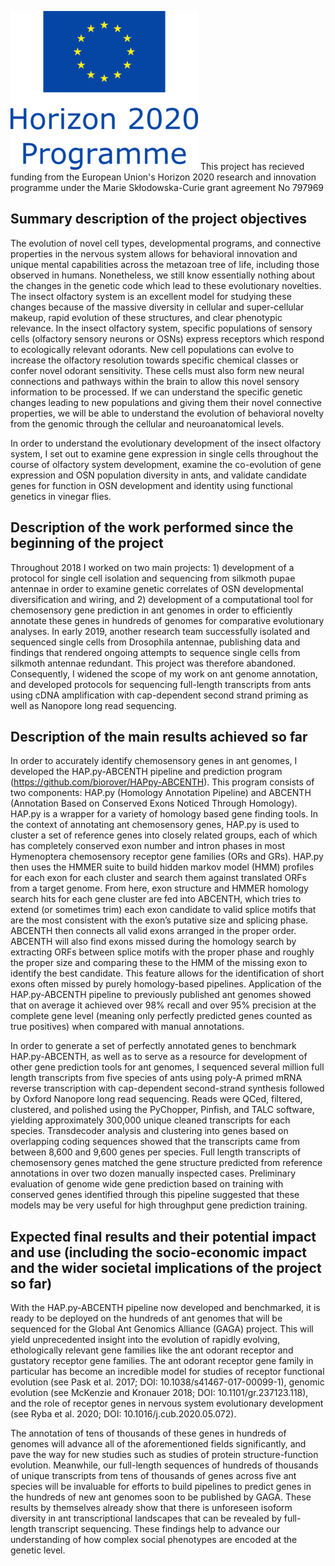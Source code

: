 ![alt tag](https://github.com/biorover/EDIOS_project/blob/master/EU_emblem_H2020_vertical_big_blue-300x254.png) 
This project has recieved funding from the European Union's Horizon 2020 research and innovation programme under the Marie Skłodowska-Curie grant agreement No 797969

## Summary description of the project objectives

The evolution of novel cell types, developmental programs, and connective properties in the nervous system allows for behavioral innovation and unique mental capabilities across the metazoan tree of life, including those observed in humans. Nonetheless, we still know essentially nothing about the changes in the genetic code which lead to these evolutionary novelties. The insect olfactory system is an excellent model for studying these changes because of the massive diversity in cellular and super-cellular makeup, rapid evolution of these structures, and clear phenotypic relevance. In the insect olfactory system, specific populations of sensory cells (olfactory sensory neurons or OSNs) express receptors which respond to ecologically relevant odorants. New cell populations can evolve to increase the olfactory resolution towards specific chemical classes or confer novel odorant sensitivity. These cells must also form new neural connections and pathways within the brain to allow this novel sensory information to be processed. If we can understand the specific genetic changes leading to new populations and giving them their novel connective properties, we will be able to understand the evolution of behavioral novelty from the genomic through the cellular and neuroanatomical levels.

In order to understand the evolutionary development of the insect olfactory system, I set out to examine gene expression in single cells throughout the course of olfactory system development, examine the co-evolution of gene expression and OSN population diversity in ants, and validate candidate genes for function in OSN development and identity using functional genetics in vinegar flies. 


## Description of the work performed since the beginning of the project
Throughout 2018 I worked on two main projects: 1) development of a protocol for single cell isolation and sequencing from silkmoth pupae antennae in order to examine genetic correlates of OSN developmental diversification and wiring, and 2) development of a computational tool for chemosensory gene prediction in ant genomes in order to efficiently annotate these genes in hundreds of genomes for comparative evolutionary analyses. In early 2019, another research team successfully isolated and sequenced single cells from Drosophila antennae, publishing data and findings that rendered ongoing attempts to sequence single cells from silkmoth antennae redundant. This project was therefore abandoned. Consequently, I widened the scope of my work on ant genome annotation, and developed protocols for sequencing full-length transcripts from ants using cDNA amplification with cap-dependent second strand priming as well as Nanopore long read sequencing.

## Description of the main results achieved so far
In order to accurately identify chemosensory genes in ant genomes, I developed the HAP.py-ABCENTH pipeline and prediction program (https://github.com/biorover/HAPpy-ABCENTH). This program consists of two components: HAP.py (Homology Annotation Pipeline) and ABCENTH (Annotation Based on Conserved Exons Noticed Through Homology). HAP.py is a wrapper for a variety of homology based gene finding tools. In the context of annotating ant chemosensory genes, HAP.py is used to cluster a set of reference genes into closely related groups, each of which has completely conserved exon number and intron phases in most Hymenoptera chemosensory receptor gene families (ORs and GRs). HAP.py then uses the HMMER suite to build hidden markov model (HMM) profiles for each exon for each cluster and search them against translated ORFs from a target genome. From here, exon structure and HMMER homology search hits for each gene cluster are fed into ABCENTH, which tries to extend (or sometimes trim) each exon candidate to valid splice motifs that are the most consistent with the exon’s putative size and splicing phase. ABCENTH then connects all valid exons arranged in the proper order. ABCENTH will also find exons missed during the homology search by extracting ORFs between splice motifs with the proper phase and roughly the proper size and comparing these to the HMM of the missing exon to identify the best candidate. This feature allows for the identification of short exons often missed by purely homology-based pipelines. Application of the HAP.py-ABCENTH pipeline to previously published ant genomes showed that on average it achieved over 98% recall and over 95% precision at the complete gene level (meaning only perfectly predicted genes counted as true positives) when compared with manual annotations.

In order to generate a set of perfectly annotated genes to benchmark HAP.py-ABCENTH, as well as to serve as a resource for development of other gene prediction tools for ant genomes, I sequenced several million full length transcripts from five species of ants using poly-A primed mRNA reverse transcription with cap-dependent second-strand synthesis followed by Oxford Nanopore long read sequencing. Reads were QCed, filtered, clustered, and polished using the PyChopper, Pinfish, and TALC software, yielding approximately 300,000 unique cleaned transcripts for each species. Transdecoder analysis and clustering into genes based on overlapping coding sequences showed that the transcripts came from between 8,600 and 9,600 genes per species. Full length transcripts of chemosensory genes matched the gene structure predicted from reference annotations in over two dozen manually inspected cases. Preliminary evaluation of genome wide gene prediction based on training with conserved genes identified through this pipeline suggested that these models may be very useful for high throughput gene prediction training.

## Expected final results and their potential impact and use (including the socio-economic impact and the wider societal implications of the project so far)
With the HAP.py-ABCENTH pipeline now developed and benchmarked, it is ready to be deployed on the hundreds of ant genomes that will be sequenced for the Global Ant Genomics Alliance (GAGA) project. This will yield unprecedented insight into the evolution of rapidly evolving, ethologically relevant gene families like the ant odorant receptor and gustatory receptor gene families. The ant odorant receptor gene family in particular has become an incredible model for studies of receptor functional evolution (see Pask et al. 2017; DOI: 10.1038/s41467-017-00099-1), genomic evolution (see McKenzie and Kronauer 2018; DOI: 10.1101/gr.237123.118), and the role of receptor genes in nervous system evolutionary development (see Ryba et al. 2020; DOI: 10.1016/j.cub.2020.05.072).


The annotation of tens of thousands of these genes in hundreds of genomes will advance all of the aforementioned fields significantly, and pave the way for new studies such as studies of protein structure-function evolution. Meanwhile, our full-length sequences of hundreds of thousands of unique transcripts from tens of thousands of genes across five ant species will be invaluable for efforts to build pipelines to predict genes in the hundreds of new ant genomes soon to be published by GAGA. These results by themselves already show that there is unforeseen isoform diversity in ant transcriptional landscapes that can be revealed by full-length transcript sequencing. These findings help to advance our understanding of how complex social phenotypes are encoded at the genetic level.
